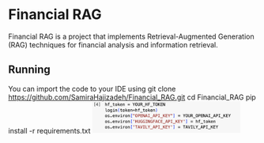 # Financial RAG

Financial RAG is a project that implements Retrieval-Augmented Generation (RAG) techniques for financial analysis and information retrieval.

## Running
You can import the code to your IDE using
git clone https://github.com/SamiraHajizadeh/Financial_RAG.git
cd Financial_RAG
pip install -r requirements.txt
<img src="image.png" width="300" />
